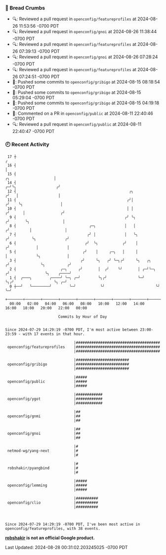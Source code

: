 ### 🍞 Bread Crumbs

 * 🔍: Reviewed a pull request in  `openconfig/featureprofiles` at 2024-08-26 11:53:56 -0700 PDT
 * 🔍: Reviewed a pull request in  `openconfig/gnoi` at 2024-08-26 11:38:44 -0700 PDT
 * 🔍: Reviewed a pull request in  `openconfig/featureprofiles` at 2024-08-26 07:39:13 -0700 PDT
 * 🔍: Reviewed a pull request in  `openconfig/gnoi` at 2024-08-26 07:28:24 -0700 PDT
 * 🔍: Reviewed a pull request in  `openconfig/featureprofiles` at 2024-08-26 07:24:51 -0700 PDT
 * 🚢: Pushed some commits to `openconfig/gribigo` at 2024-08-15 08:18:54 -0700 PDT
 * 🚢: Pushed some commits to `openconfig/gribigo` at 2024-08-15 05:29:04 -0700 PDT
 * 🚢: Pushed some commits to `openconfig/gribigo` at 2024-08-15 04:19:18 -0700 PDT
 * 💬: Commented on a PR in  `openconfig/public` at 2024-08-11 22:40:46 -0700 PDT
 * 🔍: Reviewed a pull request in  `openconfig/public` at 2024-08-11 22:40:47 -0700 PDT

### 🕘 Recent Activity
```
 17 ┼                                                                                                  ╭
 16 ┤                                                                                                  │
 15 ┤                                                                            ╭╮                    │
 14 ┤                                                                          ╭─╯╰╮                  ╭╯
 12 ┤                                                   ╭╮                    ╭╯   │                  │
 11 ┤                                                  ╭╯│                   ╭╯    ╰╮                 │
 10 ┤                                                  │ │                  ╭╯      │                ╭╯
  9 ┤                                                 ╭╯ ╰╮                ╭╯       ╰╮               │
  8 ┤                                 ╭─╮             │   │               ╭╯         │               │
  7 ┤                                ╭╯ │             │   ╰╮             ╭╯          ╰╮             ╭╯
  6 ┤                               ╭╯  ╰╮           ╭╯    │            ╭╯            │             │
  5 ┤                              ╭╯    │     ╭─╮   │     │            │             ╰╮            │
  3 ┤                             ╭╯     ╰╮   ╭╯ ╰─╮╭╯     ╰╮   ╭╮     ╭╯              ╰╮          ╭╯
  2 ┤                    ╭─╮     ╭╯       │  ╭╯    ╰╯       │ ╭─╯╰─╮  ╭╯                ╰╮    ╭────╯
  1 ┤  ╭───╮        ╭────╯ ╰─╮ ╭─╯        ╰╮╭╯              ╰─╯    ╰╮╭╯                  ╰╮ ╭─╯
  0 ┼──╯   ╰────────╯        ╰─╯           ╰╯                       ╰╯                    ╰─╯
    +───────+───────+───────+───────+───────+───────+───────+───────+───────+───────+───────+───────+────
  00:00   02:00   04:00   06:00   08:00   10:00   12:00   14:00   16:00   18:00   20:00   22:00   00:00   

						Commits by Hour of Day


Since 2024-07-29 14:29:19 -0700 PDT, I'm most active between 23:00-23:59 - with 17 events in that hour.

```



```
                               |######################################
 openconfig/featureprofiles    |######################################
                               |######################################

                               |########################
 openconfig/gribigo            |########################
                               |########################

                               |#####
 openconfig/public             |#####
                               |#####

                               |############
 openconfig/ygot               |############
                               |############

                               |##
 openconfig/gnmi               |##
                               |##

                               |##
 openconfig/gnoi               |##
                               |##

                               |#
 netmod-wg/yang-next           |#
                               |#

                               |#
 robshakir/pyangbind           |#
                               |#

                               |#####
 openconfig/lemming            |#####
                               |#####

                               |##########
 openconfig/clio               |##########
                               |##########



Since 2024-07-29 14:29:19 -0700 PDT, I've been most active in openconfig/featureprofiles, with 38 events.

```
**[robshakir](mailto:robjs@google.com) is not an official Google product.**  


Last Updated: 2024-08-28 00:31:02.203245025 -0700 PDT
